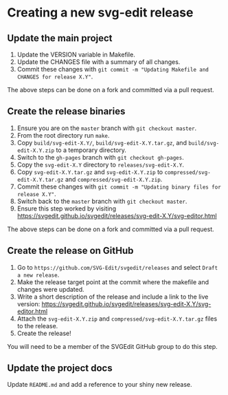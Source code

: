 Creating a new svg-edit release
============

## Update the main project

  1. Update the VERSION variable in Makefile.
  2. Update the CHANGES file with a summary of all changes.
  3. Commit these changes with `git commit -m "Updating Makefile and CHANGES for release X.Y"`.

The above steps can be done on a fork and committed via a pull request.

## Create the release binaries

  1. Ensure you are on the `master` branch with `git checkout master`.
  2. From the root directory run `make`.
  3. Copy `build/svg-edit-X.Y/`, `build/svg-edit-X.Y.tar.gz`, and `build/svg-edit-X.Y.zip` to a temporary directory.
  4. Switch to the `gh-pages` branch with `git checkout gh-pages`.
  5. Copy the `svg-edit-X.Y` directory to `releases/svg-edit-X.Y`.
  6. Copy `svg-edit-X.Y.tar.gz` and `svg-edit-X.Y.zip` to `compressed/svg-edit-X.Y.tar.gz` and `compressed/svg-edit-X.Y.zip`.
  7. Commit these changes with `git commit -m "Updating binary files for release X.Y"`.
  8. Switch back to the `master` branch with `git checkout master`.
  9. Ensure this step worked by visiting https://svgedit.github.io/svgedit/releases/svg-edit-X.Y/svg-editor.html

The above steps can be done on a fork and committed via a pull request.

## Create the release on GitHub

  1. Go to `https://github.com/SVG-Edit/svgedit/releases` and select `Draft a new release`.
  2. Make the release target point at the commit where the makefile and changes were updated.
  3. Write a short description of the release and include a link to the live version:
     https://svgedit.github.io/svgedit/releases/svg-edit-X.Y/svg-editor.html
  4. Attach the `svg-edit-X.Y.zip` and `compressed/svg-edit-X.Y.tar.gz` files to the release.
  5. Create the release!

You will need to be a member of the SVGEdit GitHub group to do this step.

## Update the project docs

  Update `README.md` and add a reference to your shiny new release.
